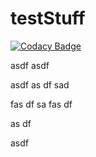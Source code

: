 # testStuff

[![Codacy Badge](https://api.codacy.com/project/badge/Grade/f4388fe27e804aa8926c32ceb634e899)](https://www.codacy.com/app/dreigada/Projeto-PO)



asdf
asdf

asdf
as
df
sad

fas
df
sa
fas
df

as
df

asdf
